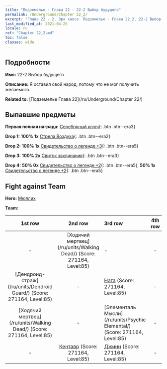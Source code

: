 ```yaml
---
title: "Подземелье - Глава 22 - 22-2 Выбор будущего"
permalink: /Underground/Chapter 22_2/
excerpt: "Глава 22 - 2. Эра хаоса  Подземелье - Глава 22_2. 22-2 Выбор будущего"
last_modified_at: 2021-04-25
locale: ru
ref: "Chapter 22_2.md"
toc: false
classes: wide
---
```


## Подробности

 **Имя:** 22-2 Выбор будущего

 **Описание:** Я оставил свой народ, потому что не мог получить желаемого.

 **Related to:** [Подземелье Глава 22](/ru/Underground/Chapter 22/)

## Выпавшие предметы

 **Первая полная награда:** [Серебряный ключ](/ItemsRU/con_693/){: .btn .btn--era3}

 **Drop 1:** **100% 1x** [Стрела Воздуха](/ItemsRU/her_449/){: .btn .btn--era2}

 **Drop 2:** **100% 1x** [Свидетельство о легенде +3](/ItemsRU/mat_88/){: .btn .btn--era5}

 **Drop 3:** **100% 2x** [Свиток заклинания](/ItemsRU/con_694/){: .btn .btn--era3}

 **Drop 4:** **50% 0x** [Свидетельство о легенде +2](/ItemsRU/mat_81/){: .btn .btn--era5}, **50% 1x** [Свидетельство о легенде +2](/ItemsRU/mat_81/){: .btn .btn--era5}


## Fight against Team
 **Hero:** [Мюллих](/ru/heroes/Mullich/)

 **Team:**


  | 1st row | 2nd row | 3rd row | 4th row |
  |:----:|:----:|:----|:----:|
  | - | [Ходячий мертвец](/ru/units/Walking Dead/) (Score: 271164, Level:85)  | - | - |
  | [Дендроид-страж](/ru/units/Dendroid Guard/) (Score: 271164, Level:85)  | - | [Нага](/ru/units/Naga/) (Score: 271164, Level:85)  | - |
  | [Ходячий мертвец](/ru/units/Walking Dead/) (Score: 271164, Level:85)  | - | [Элементаль Мысли](/ru/units/Psychic Elemental/) (Score: 271164, Level:85)  | - |
  | - | [Кентавр](/ru/units/Centaur/) (Score: 271164, Level:85)  | [Джинн](/ru/units/Genie/) (Score: 271164, Level:85)  | - |



